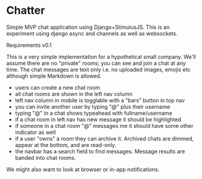 # Chatter

Simple MVP chat application using Django+StimulusJS. This is an experiment using django async and channels as well as websockets.

Requirements v0.1

This is a very simple implementation for a hypothetical small company. We'll assume there are no "private" rooms; you can see and join a chat at any time. The chat messages are text only i.e. no uploaded images, emojis etc although simple Markdown is allowed.

- users can create a new chat room
- all chat rooms are shown in the left nav column
- left nav column in mobile is togglable with a "bars" button in top nav
- you can invite another user by typing "@" plus their username
- typing "@" in a chat shows typeahead with fullname/username
- if a chat room in left nav has new message it should be highlighted
- if someone in a chat room "@" messages me it should have some other indicator as well
- if a user "owns" a room they can archive it. Archived chats are dimmed, appear at the bottom, and are read-only.
- the navbar has a search field to find messages. Message results are banded into chat rooms.

We might also want to look at browser or in-app notifications.
